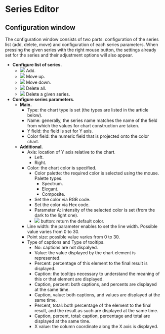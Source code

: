 # Series Editor

## Configuration window

The configuration window consists of two parts: configuration of the series list (add, delete, move) and configuration of each series parameters. When pressing the given series with the right mouse button, the settings already set for the series and their adjustment options will also appear.

* **Configure list of series.**
   * ![](../../images/icons/toolbar-controls/plus_default.svg) Add.
   * ![](../../images/icons/toolbar-controls/moveup_default.svg) Move up.
   * ![](../../images/icons/toolbar-controls/movedown_default.svg) Move down.
   * ![](../../images/icons/toolbar-controls/delete-all_default.svg) Delete all.
   * ![](../../images/icons/toolbar-controls/delete_default.svg) Delete a given series.
* **Configure series parameters.**
   * **Main.**
      * Type: the chart type is set (the types are listed in the article below).
      * Name: generally, the series name matches the name of the field from which the values for chart construction are taken.
      * Y field: the field is set for Y axis.
      * Color field: the numeric field that is projected onto the color chart.
   * **Additional.**
      * Axis: location of Y axis relative to the chart.
         * Left.
         * Right.
      * Color: the chart color is specified.
         * Color palette: the required color is selected using the mouse. Palette types.
            * Spectrum.
            * Elegant.
            * Composite.
         * Set the color via RGB code.
         * Set the color via Hex code.
         * Parameter A: intensity of the selected color is set (from the dark to the light one).
         * ![](../../images/icons/toolbar-controls/undo_default.svg) button: return the default color.
      * Line width: the parameter enables to set the line width. Possible value varies from 0 to 30.
      * Point size: possible value varies from 0 to 30.
      * Type of captions and Type of tooltips.
         * No: captions are not dispalyed.
         * Value: the value displayed by the chart element is represented.
         * Percent: percentage of this element to the final result is displayed.
         * Caption: the tooltips necessary to understand the meaning of this or that element are displayed.
         * Caption, percent: both captions, and percents are displayed at the same time.
         * Caption, value: both captions, and values are displayed at the same time.
         * Percent, total: both percentage of the element to the final result, and the result as such are displayed at the same time.
         * Caption, percent, total: caption, percentage and total are displayed at the same time.
         * X value: the column coordinate along the X axis is displayed.
